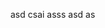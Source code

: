 asd
csai
asss
asd
as                                                                                                                                      